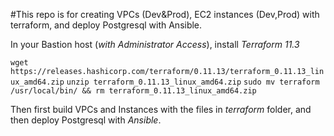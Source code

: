 #This repo is for creating VPCs (Dev&Prod), EC2 instances (Dev,Prod) with terraform, and deploy Postgresql with Ansible. 

In your Bastion host (_with Administrator Access_), install _Terraform 11.3_ 

`wget https://releases.hashicorp.com/terraform/0.11.13/terraform_0.11.13_linux_amd64.zip`
`unzip terraform_0.11.13_linux_amd64.zip`
`sudo mv terraform /usr/local/bin/ && rm terraform_0.11.13_linux_amd64.zip`

Then first build VPCs and Instances with the files in _terraform_ folder, and then deploy Postgresql with _Ansible_. 
